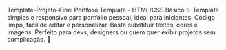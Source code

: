Template-Projeto-Final
Portfolio Template - HTML/CSS Básico ✨ Template simples e responsivo para portfólio pessoal, ideal para iniciantes. Código limpo, fácil de editar e personalizar. Basta substituir textos, cores e imagens. Perfeito para devs, designers ou quem quer exibir projetos sem complicação. 🚀
